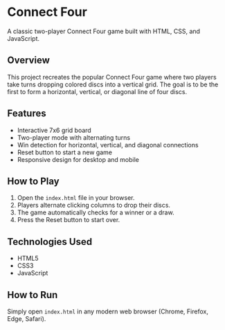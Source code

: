 # Connect Four

A classic two-player Connect Four game built with HTML, CSS, and JavaScript.

## Overview

This project recreates the popular Connect Four game where two players take turns dropping colored discs into a vertical grid. The goal is to be the first to form a horizontal, vertical, or diagonal line of four discs.

## Features

* Interactive 7x6 grid board
* Two-player mode with alternating turns
* Win detection for horizontal, vertical, and diagonal connections
* Reset button to start a new game
* Responsive design for desktop and mobile

## How to Play

1. Open the `index.html` file in your browser.
2. Players alternate clicking columns to drop their discs.
3. The game automatically checks for a winner or a draw.
4. Press the Reset button to start over.

## Technologies Used

* HTML5
* CSS3
* JavaScript

## How to Run

Simply open `index.html` in any modern web browser (Chrome, Firefox, Edge, Safari).

